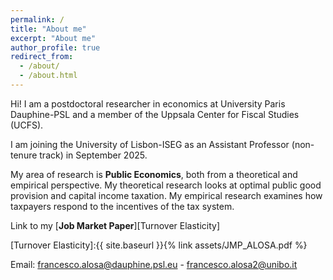```yaml
---
permalink: /
title: "About me"
excerpt: "About me"
author_profile: true
redirect_from: 
  - /about/
  - /about.html
---
```




Hi! I am a postdoctoral researcher in economics at University Paris Dauphine-PSL and a member of the Uppsala Center for Fiscal Studies (UCFS). 

I am joining the University of Lisbon-ISEG as an Assistant Professor (non-tenure track) in September 2025. 

My area of research is **Public Economics**, both from a theoretical and empirical perspective. My theoretical research looks at optimal public good provision and capital income taxation. My empirical research examines how taxpayers respond to the incentives of the tax system. 

Link to my [**Job Market Paper**][Turnover Elasticity] 

[Turnover Elasticity]:{{ site.baseurl }}{% link assets/JMP_ALOSA.pdf %}

Email: francesco.alosa@dauphine.psl.eu - francesco.alosa2@unibo.it


